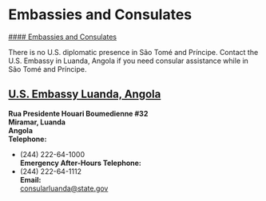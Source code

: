 # Embassies and Consulates

[#### Embassies and Consulates](javascript:void(0); "Embassies and Consulates")

There is no U.S. diplomatic presence in São Tomé and Príncipe. Contact the U.S. Embassy in Luanda, Angola if you need consular assistance while in São Tomé and Príncipe.

## [U.S. Embassy Luanda, Angola](https://gcc02.safelinks.protection.outlook.com/?url=https%3A%2F%2Fao.usembassy.gov%2F&data=05%7C01%7COCSContentManager%40state.gov%7C1716a3fdcf2648c0e21608da81f3e3a8%7C66cf50745afe48d1a691a12b2121f44b%7C0%7C0%7C637965181748760239%7CUnknown%7CTWFpbGZsb3d8eyJWIjoiMC4wLjAwMDAiLCJQIjoiV2luMzIiLCJBTiI6Ik1haWwiLCJXVCI6Mn0%3D%7C3000%7C%7C%7C&sdata=m%2BAX%2Bjr7F18EA5B2ljpV0UEYJrx2yppVqMIdZPOV5Y8%3D&reserved=0)

**Rua Presidente Houari Boumedienne #32  
Miramar, Luanda  
Angola**  
**Telephone:**   
+ (244) 222-64-1000  
**Emergency After-Hours Telephone:**   
+ (244) 222-64-1112  
**Email:**  
[consularluanda@state.gov](mailto:consularluanda@state.gov)